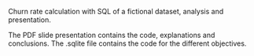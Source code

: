 Churn rate calculation with SQL of a fictional dataset, analysis and presentation.

The PDF slide presentation contains the code, explanations and conclusions. The .sqlite file contains the code for the different objectives.
